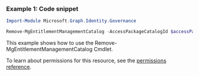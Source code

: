 ### Example 1: Code snippet

```powershellImport-Module Microsoft.Graph.Identity.Governance

Remove-MgEntitlementManagementCatalog -AccessPackageCatalogId $accessPackageCatalogId
```
This example shows how to use the Remove-MgEntitlementManagementCatalog Cmdlet.
To learn about permissions for this resource, see the [permissions reference](/graph/permissions-reference).

